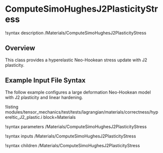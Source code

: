 # ComputeSimoHughesJ2PlasticityStress

!syntax description /Materials/ComputeSimoHughesJ2PlasticityStress

## Overview

This class provides a hyperelastic Neo-Hookean stress update with J2 plasticity.

## Example Input File Syntax

The follow example configures a large deformation Neo-Hookean model with J2 plasticity and linear hardening.

!listing modules/tensor_mechanics/test/tests/lagrangian/materials/correctness/hypereltic_J2_plastic.i
         block=Materials

!syntax parameters /Materials/ComputeSimoHughesJ2PlasticityStress

!syntax inputs /Materials/ComputeSimoHughesJ2PlasticityStress

!syntax children /Materials/ComputeSimoHughesJ2PlasticityStress
